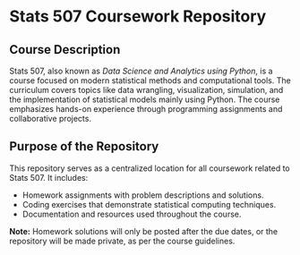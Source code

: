 # Stats 507 Coursework Repository

## Course Description
Stats 507, also known as *Data Science and Analytics using Python*, is a course focused on modern statistical methods and computational tools. The curriculum covers topics like data wrangling, visualization, simulation, and the implementation of statistical models mainly using Python. The course emphasizes hands-on experience through programming assignments and collaborative projects.

## Purpose of the Repository
This repository serves as a centralized location for all coursework related to Stats 507. It includes:

- Homework assignments with problem descriptions and solutions.
- Coding exercises that demonstrate statistical computing techniques.
- Documentation and resources used throughout the course.

**Note:** Homework solutions will only be posted after the due dates, or the repository will be made private, as per the course guidelines.
